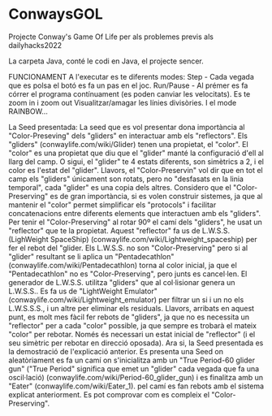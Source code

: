 # ConwaysGOL
Projecte Conway's Game Of Life per als problemes previs als dailyhacks2022

La carpeta Java, conté le codi en Java, el projecte sencer.

FUNCIONAMENT
A l'executar es te diferents modes:
Step - Cada vegada que es polsa el botó es fa un pas en el joc.
Run/Pause - Al prémer es fa córrer el programa contínuament (es poden canviar les velocitats).
Es te zoom in i zoom out
Visualitzar/amagar les línies divisòries.
I el mode RAINBOW...

La Seed presentada:
La seed que es vol presentar dona importància al "Color-Preseving" dels "gliders" en interactuar amb els "reflectors".
Els "gliders" (conwaylife.com/wiki/Glider) tenen una propietat, el "color". El "color" es una propietat que diu que el "glider" manté la configuració d'ell al llarg del camp. O sigui, el "glider" te 4 estats diferents, son simètrics a 2, i el color es l'estat del "glider". Llavors, el "Color-Preservin" vol dir que en tot el camp els "gliders" únicament son rotats, pero no "desfasats en la linia temporal", cada "glider" es una copia dels altres.
Considero que el "Color-Preserving" es de gran importància, si es volen construir sistemes, ja que al mantenir el "color" permet simplificar els "protocols" i facilitar concatenacions entre diferents elements que interactuen amb els "gliders".
Per tenir el "Color-Preserving" al rotar 90º el camí dels "gliders", he usat un "reflector" que te la propietat. Aquest "reflector" fa us de L.W.S.S. (LighWeight SpaceShip) (conwaylife.com/wiki/Lightweight_spaceship) per fer el rebot del "glider. Els L.W.S.S. no son "Color-Preserving" pero si al "glider" resultant se li aplica un "Pentadecathlon" (conwaylife.com/wiki/Pentadecathlon) torna al color inicial, ja que el "Pentadecathlon" no es "Color-Preserving", pero junts es cancel·len. El generador de L.W.S.S. utilitza "gliders" que al col·lisionar genera un L.W.S.S.. Es fa us de "LightWeight Emulator" (conwaylife.com/wiki/Lightweight_emulator) per filtrar un si i un no els L.W.S.S.S., i un altre per eliminar els residuals.
Llavors, arribats en aquest punt, es molt mes fàcil fer rebots de "gliders", ja que no es necessita un "reflector" per a cada "color" possible, ja que sempre es trobarà el mateix "color" per rebotar. Només és necessari un estat inicial de "reflector" (i el seu simètric per rebotar en direcció oposada).
Ara si, la Seed presentada es la demostració de l'explicació anterior. Es presenta una Seed on aleatòriament es fa un camí on s'inicialitza amb un "True Period-60 glider gun" ("True Period" significa que emet un "glider" cada vegada que fa una oscil·lació) (conwaylife.com/wiki/Period-60_glider_gun) i es finalitza amb un "Eater" (conwaylife.com/wiki/Eater_1). pel camí es fan rebots amb el sistema explicat anteriorment. Es pot comprovar com es compleix el "Color-Preserving".
